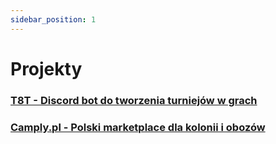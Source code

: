 ```yaml
---
sidebar_position: 1
---
```

# Projekty

### [T8T - Discord bot do tworzenia turniejów w grach](/t8t/getting-started.md)
### [Camply.pl - Polski marketplace dla kolonii i obozów](camply.md)


